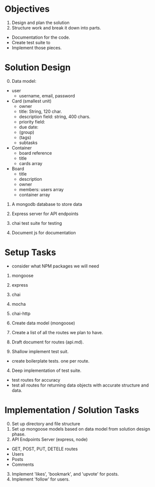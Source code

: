 # Objectives

1. Design and plan the solution
2. Structure work and break it down into parts.
  - Documentation for the code.
  - Create test suite to
  - Implement those pieces.

# Solution Design

0. Data model:
  - user
    - username, email, password
  - Card (smallest unit)
    - owner
    - title: String, 120 char.
    - description field: string, 400 chars.
    - priority field:
    - due date:
    - (group)
    - (tags)
    - subtasks
  - Container
    - board reference
    - title
    - cards array
  - Board
    - title
    - description
    - owner
    - members: users array
    - container array

1. A mongodb database to store data
2. Express server for API endpoints

3. chai test suite for testing
4. Document js for documentation

# Setup Tasks

- consider what NPM packages we will need
1. mongoose
2. express
3. chai
4. mocha
5. chai-http

0. Create data model (mongoose)
1. Create a list of all the routes we plan to have.
2. Draft document for routes (api.md).
3. Shallow implement test suit.
  - create boilerplate tests. one per route.
4. Deep implementation of test suite.
  - test routes for accuracy
  - test all routes for returning data objects with accurate structure and data.

# Implementation / Solution Tasks

0. Set up directory and file structure
1. Set up mongoose models based on data model from solution design phase.
2. API Endpoints Server (express, node)
  - GET, POST, PUT, DETELE routes
  - Users
  - Posts
  - Comments
3. Implement 'likes', 'bookmark', and 'upvote' for posts.
4. Implement 'follow' for users.
